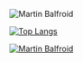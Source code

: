 ![Martin Balfroid](https://github-readme-stats.vercel.app/api?username=balfroim&show_icons=true&hide_border=true&count_private=true)

[![Top Langs](https://github-readme-stats.vercel.app/api/top-langs/?username=balfroim&layout=compact&count_private=true)](https://github.com/anuraghazra/github-readme-stats)

[![Martin Balfroid](https://github-readme-stats.vercel.app/api/wakatime?username=balfroim)](https://github.com/anuraghazra/github-readme-stats)

